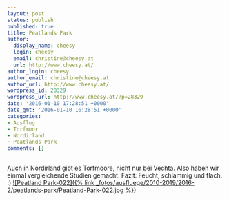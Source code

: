 ```yaml
---
layout: post
status: publish
published: true
title: Peatlands Park
author:
  display_name: cheesy
  login: cheesy
  email: christine@cheesy.at
  url: http://www.cheesy.at/
author_login: cheesy
author_email: christine@cheesy.at
author_url: http://www.cheesy.at/
wordpress_id: 28329
wordpress_url: http://www.cheesy.at/?p=28329
date: '2016-01-10 17:28:51 +0000'
date_gmt: '2016-01-10 16:28:51 +0000'
categories:
- Ausflug
- Torfmoor
- Nordirland
- Peatlands Park
comments: []
---
```

Auch in Nordirland gibt es Torfmoore, nicht nur bei Vechta. Also haben wir einmal vergleichende Studien gemacht. Fazit: Feucht, schlammig und flach. :)
[![Peatland Park-022]({% link _fotos/ausfluege/2010-2019/2016-2/peatlands-park/Peatland-Park-022.jpg %})](http://www.cheesy.at/fotos/ausfluege/peatlands-park/)
